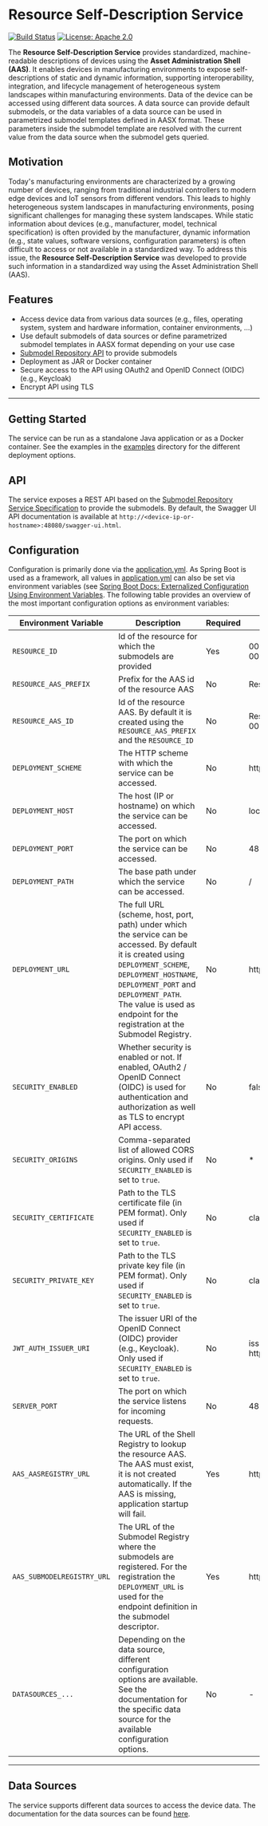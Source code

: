 # Resource Self-Description Service

[![Build Status](https://github.com/eclipse-slm/resource-self-description-service/actions/workflows/build.yml/badge.svg)](https://github.com/eclipse-slm/resource-self-description-service/actions)
[![License: Apache 2.0](https://img.shields.io/badge/License-Apache_2.0-blue.svg)](https://img.shields.io/badge/License-Apache_2.0-blue.svg)

The **Resource Self-Description Service** provides standardized, machine-readable descriptions of devices using the **Asset Administration Shell (AAS)**. It 
enables devices in manufacturing environments to expose self-descriptions of static and dynamic information, supporting interoperability, integration, and 
lifecycle management of heterogeneous system landscapes within manufacturing environments. Data of the device can be accessed using different data sources. 
A data source can provide default submodels, or the data variables of a data source can be used in parametrized submodel templates defined in AASX format.
These parameters inside the submodel template are resolved with the current value from the data source when the submodel gets queried.

## Motivation
Today's manufacturing environments are characterized by a growing number of devices, ranging from traditional industrial controllers to modern edge devices and 
IoT sensors from different vendors. This leads to highly heterogeneous system landscapes in manufacturing environments, posing significant challenges for
managing these system landscapes. While static information about devices (e.g., manufacturer, model, technical specification) is often provided by the
manufacturer, dynamic information (e.g., state values, software versions, configuration parameters) is often difficult to access or not available in a
standardized way. To address this issue, the **Resource Self-Description Service** was developed to provide such information in a standardized way using the 
Asset Administration Shell (AAS).

## Features
- Access device data from various data sources (e.g., files, operating system, system and hardware information, container environments, ...)
- Use default submodels of data sources or define parametrized submodel templates in AASX format depending on your use case
- [Submodel Repository API](https://app.swaggerhub.com/apis/Plattform_i40/SubmodelRepositoryServiceSpecification/V3.0.1_SSP-004) to provide submodels
- Deployment as JAR or Docker container
- Secure access to the API using OAuth2 and OpenID Connect (OIDC) (e.g., Keycloak)
- Encrypt API using TLS

---

## Getting Started

The service can be run as a standalone Java application or as a Docker container. See the examples in the [examples](examples) directory for the different deployment
options.

## API
The service exposes a REST API based on the [Submodel Repository Service Specification](https://app.swaggerhub.com/apis/Plattform_i40/SubmodelRepositoryServiceSpecification/V3.0.1_SSP-004)
to provide the submodels. By default, the Swagger UI API documentation is available at `http://<device-ip-or-hostname>:48080/swagger-ui.html`.

## Configuration

Configuration is primarily done via the [application.yml](app/src/main/resources/application.yml). As Spring Boot is used as a framework, all values in
[application.yml](app/src/main/resources/application.yml) can also be set via environment variables (see [Spring Boot Docs: Externalized Configuration Using 
Environment Variables](https://docs.spring.io/spring-boot/reference/features/external-config.html#features.external-config.files.env-variables). The following 
table provides an overview of the most important configuration options as environment variables:

| Environment Variable       | Description                                                                                                                                                                                                                                                                       | Required | Default Value                                 |
|----------------------------|-----------------------------------------------------------------------------------------------------------------------------------------------------------------------------------------------------------------------------------------------------------------------------------|----------|-----------------------------------------------|
| `RESOURCE_ID`              | Id of the resource for which the submodels are provided                                                                                                                                                                                                                           | Yes      | 00000000-0000-0000-0000-000000000000          |
| `RESOURCE_AAS_PREFIX`      | Prefix for the AAS id of the resource AAS                                                                                                                                                                                                                                         | No       | Resource                                      |
| `RESOURCE_AAS_ID`          | Id of the resource AAS. By default it is created using the `RESOURCE_AAS_PREFIX` and the `RESOURCE_ID`                                                                                                                                                                            | No       | Resource_00000000-0000-0000-0000-000000000000 |
| `DEPLOYMENT_SCHEME`        | The HTTP scheme with which the service can be accessed.                                                                                                                                                                                                                           | No       | http                                          |
| `DEPLOYMENT_HOST`          | The host (IP or hostname) on which the service can be accessed.                                                                                                                                                                                                                   | No       | localhost                                     |
| `DEPLOYMENT_PORT`          | The port on which the service can be accessed.                                                                                                                                                                                                                                    | No       | 48080                                         |
| `DEPLOYMENT_PATH`          | The base path under which the service can be accessed.                                                                                                                                                                                                                            | No       | /                                             |
| `DEPLOYMENT_URL`           | The full URL (scheme, host, port, path) under which the service can be accessed. By default it is created using `DEPLOYMENT_SCHEME`, `DEPLOYMENT_HOSTNAME`, `DEPLOYMENT_PORT` and `DEPLOYMENT_PATH`. The value is used as endpoint for the registration at the Submodel Registry. | No       | http://localhost:48080/                       |
| `SECURITY_ENABLED`         | Whether security is enabled or not. If enabled, OAuth2 / OpenID Connect (OIDC) is used for authentication and authorization as well as TLS to encrypt API access.                                                                                                                 | No       | false                                         |
| `SECURITY_ORIGINS`         | Comma-separated list of allowed CORS origins. Only used if `SECURITY_ENABLED` is set to `true`.                                                                                                                                                                                   | No       | *                                             |
| `SECURITY_CERTIFICATE`     | Path to the TLS certificate file (in PEM format). Only used if `SECURITY_ENABLED` is set to `true`.                                                                                                                                                                               | No       | classpath:./certs/resource.crt                |
| `SECURITY_PRIVATE_KEY`     | Path to the TLS private key file (in PEM format). Only used if `SECURITY_ENABLED` is set to `true`.                                                                                                                                                                               | No       | classpath:./certs/resource.key                |
| `JWT_AUTH_ISSUER_URI`      | The issuer URI of the OpenID Connect (OIDC) provider (e.g., Keycloak). Only used if `SECURITY_ENABLED` is set to `true`.                                                                                                                                                          | No       | issuer-uri: https://localhost/auth/realms/slm |
| `SERVER_PORT`              | The port on which the service listens for incoming requests.                                                                                                                                                                                                                      | No       | 48080                                         |
| `AAS_AASREGISTRY_URL`      | The URL of the Shell Registry to lookup the resource AAS. The AAS must exist, it is not created automatically. If the AAS is missing, application startup will fail.                                                                                                              | Yes      | http://localhost:8082                         |
| `AAS_SUBMODELREGISTRY_URL` | The URL of the Submodel Registry where the submodels are registered. For the registration the `DEPLOYMENT_URL` is used for the endpoint definition in the submodel descriptor.                                                                                                    | Yes      | http://localhost:8083                         |
| `DATASOURCES_...`          | Depending on the data source, different configuration options are available. See the documentation for the specific data source for the available configuration options.                                                                                                          | No       | -                                             |

---


## Data Sources
The service supports different data sources to access the device data. The documentation for the data sources can be found [here](docs/datasources).